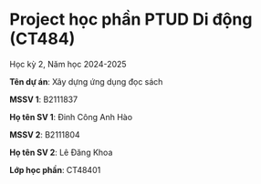 # Project học phần PTUD Di động (CT484)

Học kỳ 2, Năm học 2024-2025

**Tên dự án**: Xây dựng ứng dụng đọc sách 

**MSSV 1**: B2111837

**Họ tên SV 1**: Đinh Công Anh Hào

**MSSV 2**: B2111804

**Họ tên SV 2**: Lê Đăng Khoa

**Lớp học phần**: CT48401
